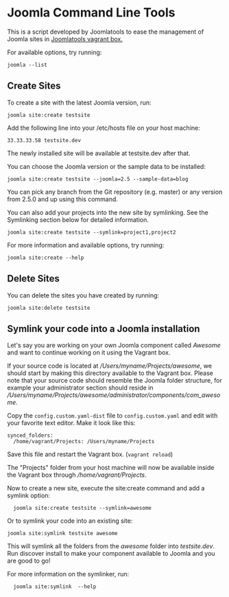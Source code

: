 Joomla Command Line Tools
=========================

This is a script developed by Joomlatools to ease the management of Joomla sites in [Joomlatools vagrant box.](https://github.com/joomlatools/joomla-vagrant)

For available options, try running:

    joomla --list

Create Sites
------------

To create a site with the latest Joomla version, run:

    joomla site:create testsite

Add the following line into your /etc/hosts file on your host machine:

    33.33.33.58 testsite.dev

The newly installed site will be available at testsite.dev after that.

You can choose the Joomla version or the sample data to be installed:

    joomla site:create testsite --joomla=2.5 --sample-data=blog

You can pick any branch from the Git repository (e.g. master) or any version from 2.5.0 and up using this command.

You can also add your projects into the new site by symlinking. See the Symlinking section below for detailed information.

    joomla site:create testsite --symlink=project1,project2

For more information and available options, try running:

    joomla site:create --help

Delete Sites
------------

You can delete the sites you have created by running:

    joomla site:delete testsite

Symlink your code into a Joomla installation
--------------------------------------------

Let's say you are working on your own Joomla component called _Awesome_ and want to continue working on it using the Vagrant box.

If your source code is located at _/Users/myname/Projects/awesome_, we should start by making this directory available to the Vagrant box. Please note that your source code should resemble the Joomla folder structure, for example your administrator section should reside in _/Users/myname/Projects/awesome/administrator/components/com_awesome_.

Copy the ```config.custom.yaml-dist``` file to ```config.custom.yaml``` and edit with your favorite text editor. Make it look like this:

    synced_folders:
      /home/vagrant/Projects: /Users/myname/Projects

Save this file and restart the Vagrant box. (```vagrant reload```)

The "Projects" folder from your host machine will now be available inside the Vagrant box through _/home/vagrant/Projects_.

Now to create a new site, execute the site:create command and add a symlink option:

	  joomla site:create testsite --symlink=awesome

Or to symlink your code into an existing site:

    joomla site:symlink testsite awesome

This will symlink all the folders from the _awesome_ folder into _testsite.dev_. Run discover install to make your component available to Joomla and you are good to go!

For more information on the symlinker, run:

	  joomla site:symlink  --help


